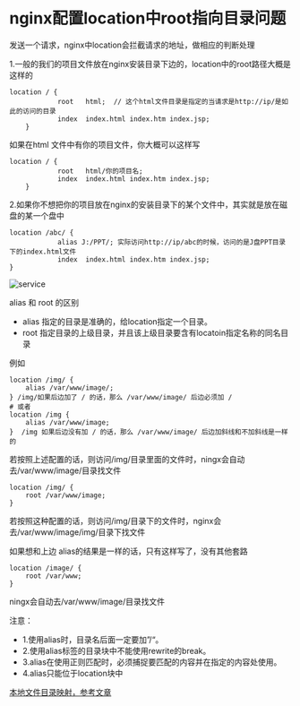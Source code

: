 # nginx配置location中root指向目录问题

发送一个请求，nginx中location会拦截请求的地址，做相应的判断处理

1.一般的我们的项目文件放在nginx安装目录下边的，location中的root路径大概是这样的
```
location / {  
            root   html;  // 这个html文件目录是指定的当请求是http://ip/是如此的访问的目录
            index  index.html index.htm index.jsp;  
    }
```

如果在html 文件中有你的项目文件，你大概可以这样写
```
location / {  
            root   html/你的项目名;  
            index  index.html index.htm index.jsp;  
    }  
```

2.如果你不想把你的项目放在nginx的安装目录下的某个文件中，其实就是放在磁盘的某一个盘中
```
location /abc/ {
			alias J:/PPT/; 实际访问http://ip/abc的时候，访问的是J盘PPT目录下的index.html文件
			index  index.html index.htm index.jsp; 
}
```
![service](/work/Service/Service22.png)



alias 和 root 的区别
- alias 指定的目录是准确的，给location指定一个目录。
- root 指定目录的上级目录，并且该上级目录要含有locatoin指定名称的同名目录

例如
```
location /img/ {
	alias /var/www/image/;
} /img/如果后边加了 / 的话，那么 /var/www/image/ 后边必须加 /
# 或者
location /img {
	alias /var/www/image;
}  /img 如果后边没有加 / 的话，那么 /var/www/image/ 后边加斜线和不加斜线是一样的
```
若按照上述配置的话，则访问/img/目录里面的文件时，ningx会自动去/var/www/image/目录找文件
```
location /img/ {
	root /var/www/image;
}
```
若按照这种配置的话，则访问/img/目录下的文件时，nginx会去/var/www/image/img/目录下找文件

如果想和上边 alias的结果是一样的话，只有这样写了，没有其他套路
```
location /image/ {
	root /var/www;
}
```
ningx会自动去/var/www/image/目录找文件

注意： 
- 1.使用alias时，目录名后面一定要加”/“。
- 2.使用alias标签的目录块中不能使用rewrite的break。
- 3.alias在使用正则匹配时，必须捕捉要匹配的内容并在指定的内容处使用。
- 4.alias只能位于location块中


[本地文件目录映射，参考文章](http://www.cnblogs.com/freeweb/p/5446632.html)
